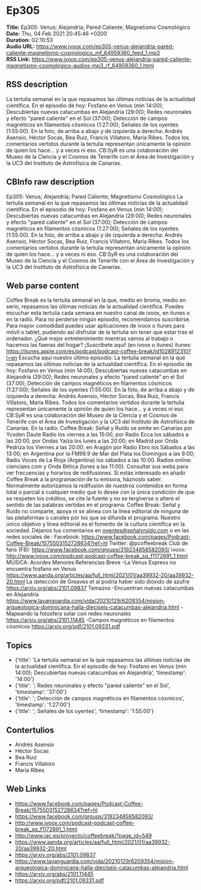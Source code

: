 # Ep305  
**Title:** Ep305: Venus; Alejandría; Pared Caliente; Magnetismo Cosmológico  
**Date:** Thu, 04 Feb 2021 20:45:46 +0200  
**Duration:** 02:10:53  
**Audio URL:** https://www.ivoox.com/ep305-venus-alejandria-pared-caliente-magnetismo-cosmologico_mf_64959360_feed_1.mp3  
**RSS Link:** https://www.ivoox.com/ep305-venus-alejandria-pared-caliente-magnetismo-cosmologico-audios-mp3_rf_64959360_1.html  

## RSS description
La tertulia semanal en la que repasamos las últimas noticias de la actualidad científica. En el episodio de hoy: Fosfano en Venus (min 14:00); Descubiertas nuevas catacumbas en Alejandría (29:00); Redes neuronales y efecto "pared caliente" en el Sol (37:00); Detección de campos magnéticos en filamentos cósmicos (1:27:00); Señales de los oyentes (1:55:00). En la foto, de arriba a abajo y de izquierda a derecha: Andrés Asensio, Héctor Socas, Bea Ruiz, Francis Villatoro, María Ribes. Todos los comentarios vertidos durante la tertulia representan únicamente la opinión de quien los hace... y a veces ni eso. CB:SyR es una colaboración del Museo de la Ciencia y el Cosmos de Tenerife con el Área de Investigación y la UC3 del Instituto de Astrofísica de Canarias.

## CBInfo raw description
Ep305: Venus; Alejandría; Pared Caliente; Magnetismo Cosmológico
La tertulia semanal en la que repasamos las últimas noticias de la actualidad científica. En el episodio de hoy: Fosfano en Venus (min 14:00); Descubiertas nuevas catacumbas en Alejandría (29:00); Redes neuronales y efecto "pared caliente" en el Sol (37:00); Detección de campos magnéticos en filamentos cósmicos (1:27:00); Señales de los oyentes (1:55:00). En la foto, de arriba a abajo y de izquierda a derecha: Andrés Asensio, Héctor Socas, Bea Ruiz, Francis Villatoro, María Ribes. Todos los comentarios vertidos durante la tertulia representan únicamente la opinión de quien los hace... y a veces ni eso. CB:SyR es una colaboración del Museo de la Ciencia y el Cosmos de Tenerife con el Área de Investigación y la UC3 del Instituto de Astrofísica de Canarias.


## Web parse content
Coffee Break es la tertulia semanal en la que, medio en broma, medio en serio, repasamos las últimas noticias de la actualidad científica. Puedes escuchar esta tertulia cada semana en nuestro canal de ivoox, en itunes o en la radio. Para no perderse ningún episodio, recomendamos suscribirse. Para mayor comodidad puedes usar aplicaciones de ivoox o itunes para móvil o tablet, pudiendo así disfrutar de la tertulia sin tener que estar tras el ordenador. ¿Qué mejor entretenimiento mientras vamos al trabajo o hacemos las faenas del hogar? ¡Suscríbete aquí! (en ivoox o itunes) itunes: https://itunes.apple.com/es/podcast/podcast-coffee-break/id1028912310?l=en Escucha aquí nuestro último episodio: La tertulia semanal en la que repasamos las últimas noticias de la actualidad científica. En el episodio de hoy: Fosfano en Venus (min 14:00); Descubiertas nuevas catacumbas en Alejandría (29:00); Redes neuronales y efecto “pared caliente” en el Sol (37:00); Detección de campos magnéticos en filamentos cósmicos (1:27:00); Señales de los oyentes (1:55:00). En la foto, de arriba a abajo y de izquierda a derecha: Andrés Asensio, Héctor Socas, Bea Ruiz, Francis Villatoro, María Ribes. Todos los comentarios vertidos durante la tertulia representan únicamente la opinión de quien los hace… y a veces ni eso. CB:SyR es una colaboración del Museo de la Ciencia y el Cosmos de Tenerife con el Área de Investigación y la UC3 del Instituto de Astrofísica de Canarias. En la radio: Coffee Break: Señal y Ruido se emite en Canarias por Ycoden Daute Radio los viernes a las 15:00, por Radio Ecca los sábados a las 20:00, por Ondas Yaiza los lunes a las 20:00; en Madrid por Onda Pedriza los Viernes a las 20:00; en Aragón por Radio Ebro los Sábados a las 13:00; en Argentina por la FM99.9 de Mar del Plata los Domingos a las 9:00; Radio Voces de La Rioja (Argentina) los sábados a las 10:00. Radios online: cienciaes.com y Onda Bética (lunes a las 11:00). Consultar sus webs para ver frecuencias y horarios de redifusiones. Si estás interesado en añadir Coffee Break a la programación de tu emisora, háznoslo saber. Normalmente autorizamos la redifusión de nuestros contenidos en forma total o parcial a cualquier medio que lo desee con la única condición de que se respeten los créditos, se cite la fuente y no se tergiverse o altere el sentido de las palabras vertidas en el programa. Coffee Break: Señal y Ruido no comparte, apoya ni se alinea con la línea editorial de ninguna de las plataformas o canales por los que se difunda el programa. Nuestro único objetivo y línea editorial es el fomento de la cultura científica en la sociedad. Déjanos tus comentarios en oyentes@señalyruido.com o en las redes sociales de : Facebook: https://www.facebook.com/pages/Podcast-Coffee-Break/1575503152728634?ref=hl Twitter: @pcoffeebreak Club de fans (FB): https://www.facebook.com/groups/319234858582093/ ivoox: http://www.ivoox.com/podcast-podcast-coffee-break_sq_f1172891_1.html MÚSICA: Acordes Menores Referencias Breve -La Venus Express no encuentra fosfano en Venus https://www.aanda.org/articles/aa/full_html/2021/01/aa39932-20/aa39932-20.html La detección de Greaves et al podría haber sido dióxido de azufre https://arxiv.org/abs/2101.09837 Temazos -Encuentran nuevas catacumbas en Alejandría https://www.lavanguardia.com/vida/20210129/6209354/mision-arqueologica-dominicana-halla-dieciseis-catacumbas-alejandria.html -Mapeando la fotosfera solar con redes neuronales https://arxiv.org/abs/2101.11445 -Campos magnéticos en filamentos cósmicos https://arxiv.org/pdf/2101.09331.pdf

## Topics
- {'title': 'La tertulia semanal en la que repasamos las últimas noticias de la actualidad científica. En el episodio de hoy: Fosfano en Venus (min 14:00); Descubiertas nuevas catacumbas en Alejandría', 'timestamp': '14:00'}
- {'title': '; Redes neuronales y efecto "pared caliente" en el Sol', 'timestamp': '37:00'}
- {'title': '; Detección de campos magnéticos en filamentos cósmicos', 'timestamp': '1:27:00'}
- {'title': '; Señales de los oyentes', 'timestamp': '1:55:00'}
## Contertulios
- Andrés Asensio
- Héctor Socas
- Bea Ruiz
- Francis Villatoro
- María Ribes
## Web Links
- https://www.facebook.com/pages/Podcast-Coffee-Break/1575503152728634?ref=hl
- https://www.facebook.com/groups/319234858582093/
- http://www.ivoox.com/podcast-podcast-coffee-break_sq_f1172891_1.html
- http://www.iac.es/proyecto/coffeebreak/?page_id=549
- https://www.aanda.org/articles/aa/full_html/2021/01/aa39932-20/aa39932-20.html
- https://arxiv.org/abs/2101.09837
- https://www.lavanguardia.com/vida/20210129/6209354/mision-arqueologica-dominicana-halla-dieciseis-catacumbas-alejandria.html
- https://arxiv.org/abs/2101.11445
- https://arxiv.org/pdf/2101.09331.pdf